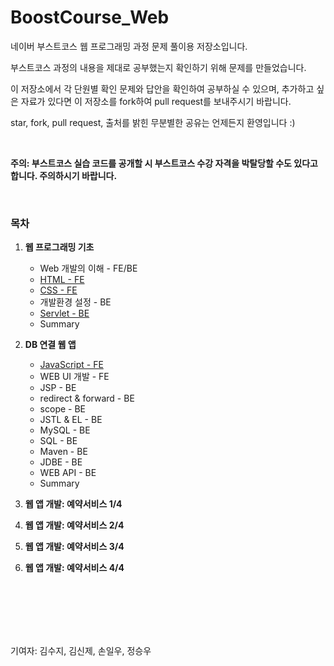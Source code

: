 # BoostCourse_Web

네이버 부스트코스 웹 프로그래밍 과정 문제 풀이용 저장소입니다.

부스트코스 과정의 내용을 제대로 공부했는지 확인하기 위해 문제를 만들었습니다.

이 저장소에서 각 단원별 확인 문제와 답안을 확인하여 공부하실 수 있으며, 추가하고 싶은 자료가 있다면 이 저장소를 fork하여 pull request를 보내주시기 바랍니다. 

star, fork, pull request, 출처를 밝힌 무분별한 공유는 언제든지 환영입니다 :) 

<br>

<strong>주의: 부스트코스 실습 코드를 공개할 시 부스트코스 수강 자격을 박탈당할 수도 있다고 합니다. 주의하시기 바랍니다.</strong>

<br>

### 목차

1. <strong>웹 프로그래밍 기초</strong>

   - Web 개발의 이해 - FE/BE
   - [HTML - FE](https://github.com/ShinJeKim/BoostCourse_Web/blob/master/1.%20%EC%9B%B9%20%ED%94%84%EB%A1%9C%EA%B7%B8%EB%9E%98%EB%B0%8D%20%EA%B8%B0%EC%B4%88/Web%20%EA%B0%9C%EB%B0%9C%EC%9D%98%20%EC%9D%B4%ED%95%B4.md)
   - [CSS - FE](https://github.com/ShinJeKim/BoostCourse_Web/blob/master/1.%20%EC%9B%B9%20%ED%94%84%EB%A1%9C%EA%B7%B8%EB%9E%98%EB%B0%8D%20%EA%B8%B0%EC%B4%88/CSS.md)
   - 개발환경 설정 - BE
   - [Servlet - BE](https://github.com/ShinJeKim/BoostCourse_Web/blob/master/1.%20%EC%9B%B9%20%ED%94%84%EB%A1%9C%EA%B7%B8%EB%9E%98%EB%B0%8D%20%EA%B8%B0%EC%B4%88/Servlet.md)
   - Summary

2. <strong>DB 연결 웹 앱</strong>
   - [JavaScript - FE](https://github.com/ShinJeKim/BoostCourse_Web/blob/master/2.%20DB%20%EC%97%B0%EA%B2%B0%20%EC%9B%B9%20%EC%95%B1/JavaScript.md)
   - WEB UI 개발 - FE
   - JSP - BE
   - redirect & forward - BE
   - scope - BE
   - JSTL & EL - BE
   - MySQL - BE
   - SQL - BE
   - Maven - BE
   - JDBE - BE
   - WEB API - BE
   - Summary

3. <strong>웹 앱 개발: 예약서비스 1/4</strong>

4. <strong>웹 앱 개발: 예약서비스 2/4</strong>

5. <strong>웹 앱 개발: 예약서비스 3/4</strong>

6. <strong>웹 앱 개발: 예약서비스 4/4</strong>

<br>
<br>
<br>
<br>
<br>

기여자: 김수지, 김신제, 손일우, 정승우

